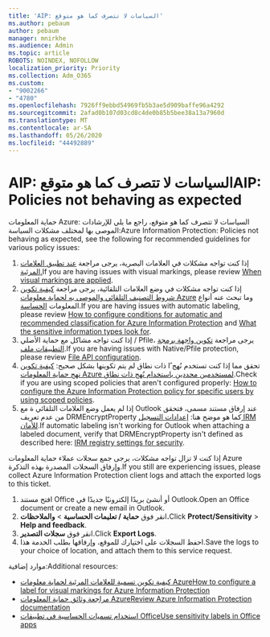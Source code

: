 ```yaml
---
title: 'AIP: السياسات لا تتصرف كما هو متوقع'
ms.author: pebaum
author: pebaum
manager: mnirkhe
ms.audience: Admin
ms.topic: article
ROBOTS: NOINDEX, NOFOLLOW
localization_priority: Priority
ms.collection: Adm_O365
ms.custom:
- "9002266"
- "4780"
ms.openlocfilehash: 7926ff9ebbd54969fb5b3ae5d909baffe96a4292
ms.sourcegitcommit: 2afad0b107d03cd8c4de0b85b5bee38a13a7960d
ms.translationtype: MT
ms.contentlocale: ar-SA
ms.lasthandoff: 05/26/2020
ms.locfileid: "44492889"
---
```

# <a name="aip-policies-not-behaving-as-expected"></a><span data-ttu-id="fce0c-102">AIP: السياسات لا تتصرف كما هو متوقع</span><span class="sxs-lookup"><span data-stu-id="fce0c-102">AIP: Policies not behaving as expected</span></span>

<span data-ttu-id="fce0c-103">حماية المعلومات Azure: السياسات لا تتصرف كما هو متوقع، راجع ما يلي للإرشادات الموصى بها لمختلف مشكلات السياسة:</span><span class="sxs-lookup"><span data-stu-id="fce0c-103">Azure Information Protection: Policies not behaving as expected, see the following for recommended guidelines for various policy issues:</span></span>

1. <span data-ttu-id="fce0c-104">إذا كنت تواجه مشكلات في العلامات البصرية، يرجى مراجعة [عند تطبيق العلامات المرئية.](https://docs.microsoft.com/azure/information-protection/configure-policy-markings#when-visual-markings-are-applied)</span><span class="sxs-lookup"><span data-stu-id="fce0c-104">If you are having issues with visual markings, please review [When visual markings are applied](https://docs.microsoft.com/azure/information-protection/configure-policy-markings#when-visual-markings-are-applied).</span></span>
2. <span data-ttu-id="fce0c-105">إذا كنت تواجه مشكلات في وضع العلامات التلقائية، يرجى مراجعة [كيفية تكوين شروط التصنيف التلقائي والموصى به لحماية معلومات Azure](https://docs.microsoft.com/azure/information-protection/configure-policy-classification) وما تبحث عنه أنواع المعلومات [الحساسة](https://docs.microsoft.com/office365/securitycompliance/what-the-sensitive-information-types-look-for).</span><span class="sxs-lookup"><span data-stu-id="fce0c-105">If you are having issues with automatic labeling, please review [How to configure conditions for automatic and recommended classification for Azure Information Protection](https://docs.microsoft.com/azure/information-protection/configure-policy-classification) and [What the sensitive information types look for](https://docs.microsoft.com/office365/securitycompliance/what-the-sensitive-information-types-look-for).</span></span>
3. <span data-ttu-id="fce0c-106">إذا كنت تواجه مشاكل مع حماية الأصلي / Pfile، يرجى مراجعة [تكوين واجهة برمجة التطبيقات ملف](https://docs.microsoft.com/azure/information-protection/develop/file-api-configuration).</span><span class="sxs-lookup"><span data-stu-id="fce0c-106">If you are having issues with Native/Pfile protection, please review [File API configuration](https://docs.microsoft.com/azure/information-protection/develop/file-api-configuration).</span></span>
4. <span data-ttu-id="fce0c-107">تحقق مما إذا كنت تستخدم نُهج ًا ذات نطاق لم يتم تكوينها بشكل صحيح: [كيفية تكوين نهج حماية المعلومات Azure لمستخدمين محددين باستخدام نُهج ذات نطاق](https://docs.microsoft.com/azure/information-protection/configure-policy-scope).</span><span class="sxs-lookup"><span data-stu-id="fce0c-107">Check if you are using scoped policies that aren't configured properly: [How to configure the Azure Information Protection policy for specific users by using scoped policies](https://docs.microsoft.com/azure/information-protection/configure-policy-scope).</span></span>
5. <span data-ttu-id="fce0c-108">إذا لم يعمل وضع العلامات التلقائي ة مع Outlook عند إرفاق مستند مسمى، فتحقق من عدم تعريف DRMEncryptProperty كما هو موضح هنا: [إعدادات التسجيل IRM للأمان](https://docs.microsoft.com/deployoffice/security/protect-sensitive-messages-and-documents-by-using-irm-in-office#office-2016-irm-registry-key-options).</span><span class="sxs-lookup"><span data-stu-id="fce0c-108">If automatic labeling isn't working for Outlook when attaching a labeled document, verify that DRMEncryptProperty isn't defined as described here: [IRM registry settings for security](https://docs.microsoft.com/deployoffice/security/protect-sensitive-messages-and-documents-by-using-irm-in-office#office-2016-irm-registry-key-options).</span></span>

<span data-ttu-id="fce0c-109">إذا كنت لا تزال تواجه مشكلات، يرجى جمع سجلات عملاء حماية المعلومات Azure وإرفاق السجلات المصدرة بهذه التذكرة.</span><span class="sxs-lookup"><span data-stu-id="fce0c-109">If you still are experiencing issues, please collect Azure Information Protection client logs and attach the exported logs to this ticket.</span></span>

1. <span data-ttu-id="fce0c-110">افتح مستند Office أو أنشئ بريدًا إلكترونيًا جديدًا في Outlook.</span><span class="sxs-lookup"><span data-stu-id="fce0c-110">Open an Office document or create a new email in Outlook.</span></span>
2. <span data-ttu-id="fce0c-111">انقر فوق **حماية / تعليمات الحساسية**  >  **والملاحظات.**</span><span class="sxs-lookup"><span data-stu-id="fce0c-111">Click **Protect/Sensitivity** > **Help and feedback**.</span></span>
3. <span data-ttu-id="fce0c-112">انقر فوق **سجلات التصدير**.</span><span class="sxs-lookup"><span data-stu-id="fce0c-112">Click **Export Logs**.</span></span>
4. <span data-ttu-id="fce0c-113">احفظ السجلات على اختيارك للموقع، وإرفاقها بطلب الخدمة هذا.</span><span class="sxs-lookup"><span data-stu-id="fce0c-113">Save the logs to your choice of location, and attach them to this service request.</span></span>

<span data-ttu-id="fce0c-114">موارد إضافية:</span><span class="sxs-lookup"><span data-stu-id="fce0c-114">Additional resources:</span></span>

- [<span data-ttu-id="fce0c-115">كيفية تكوين تسمية للعلامات المرئية لحماية معلومات Azure</span><span class="sxs-lookup"><span data-stu-id="fce0c-115">How to configure a label for visual markings for Azure Information Protection</span></span>](https://docs.microsoft.com/azure/information-protection/configure-policy-markings)
- [<span data-ttu-id="fce0c-116">مراجعة وثائق حماية المعلومات Azure</span><span class="sxs-lookup"><span data-stu-id="fce0c-116">Review Azure Information Protection documentation</span></span>](https://docs.microsoft.com/azure/information-protection/what-is-information-protection)
- [<span data-ttu-id="fce0c-117">استخدام تسميات الحساسية في تطبيقات Office</span><span class="sxs-lookup"><span data-stu-id="fce0c-117">Use sensitivity labels in Office apps</span></span>](https://docs.microsoft.com/microsoft-365/compliance/sensitivity-labels-office-apps)

